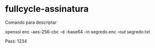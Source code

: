 # fullcycle-assinatura

Comando para descriptar

openssl enc -aes-256-cbc -d -base64 -in segredo.enc -out segredo.txt

Pass: 1234